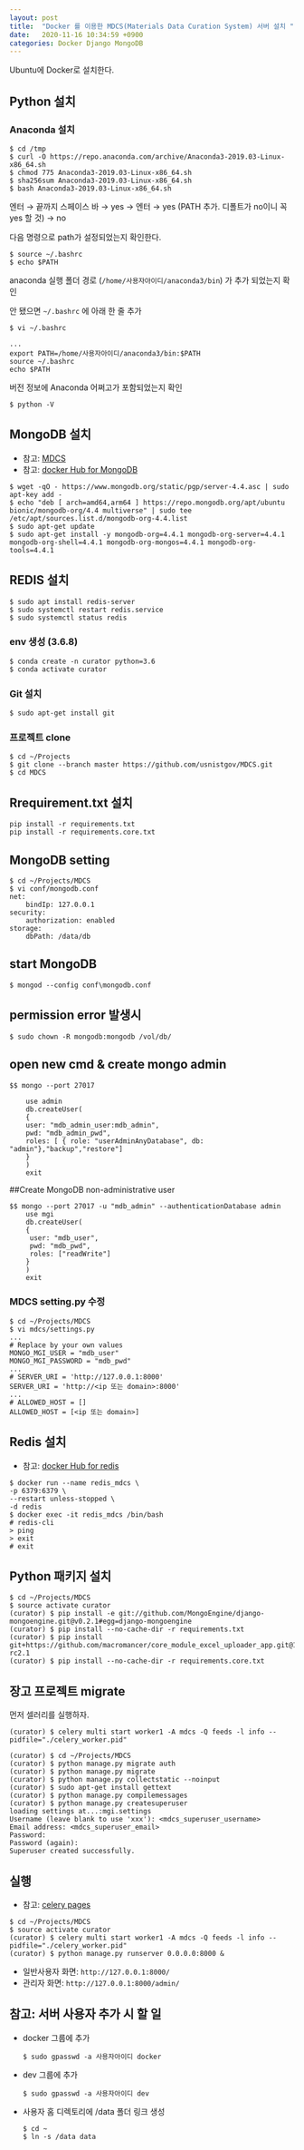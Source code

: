 ```yaml
---
layout: post
title:  "Docker 를 이용한 MDCS(Materials Data Curation System) 서버 설치 "
date:   2020-11-16 10:34:59 +0900
categories: Docker Django MongoDB
---
```


Ubuntu에 Docker로 설치한다.

## Python 설치
### Anaconda 설치 
```
$ cd /tmp
$ curl -O https://repo.anaconda.com/archive/Anaconda3-2019.03-Linux-x86_64.sh
$ chmod 775 Anaconda3-2019.03-Linux-x86_64.sh
$ sha256sum Anaconda3-2019.03-Linux-x86_64.sh
$ bash Anaconda3-2019.03-Linux-x86_64.sh
```
엔터 &rarr; 끝까지 스페이스 바 &rarr; yes &rarr; 엔터 &rarr; yes (PATH 추가. 디폴트가 no이니 꼭 yes 할 것) &rarr; no

다음 명령으로 path가 설정되었는지 확인한다.
```
$ source ~/.bashrc
$ echo $PATH
```
anaconda 실행 폴더 경로 (`/home/사용자아이디/anaconda3/bin`) 가 추가 되었는지 확인
  
안 됐으면 `~/.bashrc` 에 아래 한 줄 추가
```
$ vi ~/.bashrc

...
export PATH=/home/사용자아이디/anaconda3/bin:$PATH
source ~/.bashrc
echo $PATH
```

버전 정보에 Anaconda 어쩌고가 포함되었는지 확인
```
$ python -V
```


## MongoDB 설치
* 참고: [MDCS][mdcs]
* 참고: [docker Hub for MongoDB][docker-Hub-mongo1]
```
$ wget -qO - https://www.mongodb.org/static/pgp/server-4.4.asc | sudo apt-key add -
$ echo "deb [ arch=amd64,arm64 ] https://repo.mongodb.org/apt/ubuntu bionic/mongodb-org/4.4 multiverse" | sudo tee /etc/apt/sources.list.d/mongodb-org-4.4.list
$ sudo apt-get update
$ sudo apt-get install -y mongodb-org=4.4.1 mongodb-org-server=4.4.1 mongodb-org-shell=4.4.1 mongodb-org-mongos=4.4.1 mongodb-org-tools=4.4.1

```

## REDIS 설치

```
$ sudo apt install redis-server
$ sudo systemctl restart redis.service
$ sudo systemctl status redis

```

### env 생성 (3.6.8)
```
$ conda create -n curator python=3.6
$ conda activate curator
```

### Git 설치
```
$ sudo apt-get install git
```

### 프로젝트 clone
```
$ cd ~/Projects
$ git clone --branch master https://github.com/usnistgov/MDCS.git
$ cd MDCS
```

## Rrequirement.txt 설치
```
pip install -r requirements.txt
pip install -r requirements.core.txt

```
 
## MongoDB setting

```
$ cd ~/Projects/MDCS
$ vi conf/mongodb.conf
net:
    bindIp: 127.0.0.1
security:
    authorization: enabled
storage:
    dbPath: /data/db
```
## start MongoDB

```
$ mongod --config conf\mongodb.conf
```
## permission error 발생시 
```
$ sudo chown -R mongodb:mongodb /vol/db/
```
## open new cmd & create mongo admin

```
$$ mongo --port 27017

	use admin
	db.createUser(
	{
	user: "mdb_admin_user:mdb_admin",
	pwd: "mdb_admin_pwd",
	roles: [ { role: "userAdminAnyDatabase", db: "admin"},"backup","restore"]
	}
	)
	exit

```
##Create MongoDB non-administrative user

``` 
$$ mongo --port 27017 -u "mdb_admin" --authenticationDatabase admin
	use mgi
	db.createUser(
	{
	 user: "mdb_user",
	 pwd: "mdb_pwd",
	 roles: ["readWrite"]
	}
	)
	exit
```

### MDCS setting.py 수정
```
$ cd ~/Projects/MDCS
$ vi mdcs/settings.py
...
# Replace by your own values
MONGO_MGI_USER = "mdb_user"
MONGO_MGI_PASSWORD = "mdb_pwd"
...
# SERVER_URI = 'http://127.0.0.1:8000'
SERVER_URI = 'http://<ip 또는 domain>:8000'
...
# ALLOWED_HOST = []
ALLOWED_HOST = [<ip 또는 domain>]
```

## Redis 설치
* 참고: [docker Hub for redis][docker-Hub-redis]

```
$ docker run --name redis_mdcs \
-p 6379:6379 \
--restart unless-stopped \
-d redis
$ docker exec -it redis_mdcs /bin/bash
# redis-cli
> ping
> exit
# exit
```

## Python 패키지 설치
```
$ cd ~/Projects/MDCS
$ source activate curator
(curator) $ pip install -e git://github.com/MongoEngine/django-mongoengine.git@v0.2.1#egg=django-mongoengine
(curator) $ pip install --no-cache-dir -r requirements.txt
(curator) $ pip install git+https://github.com/macromancer/core_module_excel_uploader_app.git@1.0.0-rc2.1
(curator) $ pip install --no-cache-dir -r requirements.core.txt
```

## 장고 프로젝트 migrate

먼저 셀러리를 실행하자.
```
(curator) $ celery multi start worker1 -A mdcs -Q feeds -l info --pidfile="./celery_worker.pid"
```

```
(curator) $ cd ~/Projects/MDCS
(curator) $ python manage.py migrate auth
(curator) $ python manage.py migrate
(curator) $ python manage.py collectstatic --noinput
(curator) $ sudo apt-get install gettext
(curator) $ python manage.py compilemessages
(curator) $ python manage.py createsuperuser
loading settings at...:mgi.settings
Username (leave blank to use 'xxx'): <mdcs_superuser_username>
Email address: <mdcs_superuser_email>
Password: 
Password (again): 
Superuser created successfully.
```

## 실행
* 참고: [celery pages][celery-pages]
```
$ cd ~/Projects/MDCS
$ source activate curator
(curator) $ celery multi start worker1 -A mdcs -Q feeds -l info --pidfile="./celery_worker.pid"
(curator) $ python manage.py runserver 0.0.0.0:8000 &
```
* 일반사용자 화면: `http://127.0.0.1:8000/`
* 관리자 화면: `http://127.0.0.1:8000/admin/`
 
## 참고: 서버 사용자 추가 시 할 일
* docker 그룹에 추가
  ```
  $ sudo gpasswd -a 사용자아이디 docker
  ```
* dev 그룹에 추가
  ```
  $ sudo gpasswd -a 사용자아이디 dev
  ```
* 사용자 홈 디렉토리에 /data 폴더 링크 생성
  ```
  $ cd ~
  $ ln -s /data data
  ```

[mdcs]: https://github.com/usnistgov/MDCS/blob/stable/docs/MongoDB%20Configuration.md
[docker-Hub-mongo1]: https://hub.docker.com/_/mongo/
[docker-Hub-redis]: https://hub.docker.com/_/redis/
[celery-pages]: http://i5on9i.blogspot.com/2016/07/celery_21.html
[MDCS-mongo]: https://github.com/usnistgov/MDCS/blob/stable/docs/MongoDB%20Configuration.md
[docker-Hub-mongo2]: https://hub.docker.com/_/mongo/
